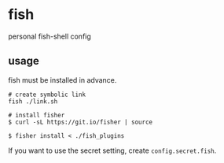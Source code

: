 # fish
personal fish-shell config

## usage
fish must be installed in advance.
```
# create symbolic link
fish ./link.sh

# install fisher
$ curl -sL https://git.io/fisher | source

$ fisher install < ./fish_plugins
```
If you want to use the secret setting, create `config.secret.fish`.
